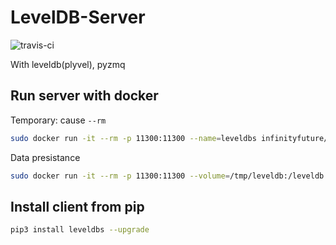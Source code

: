 
# LevelDB-Server

![travis-ci](https://travis-ci.org/infinityfuture/leveldb-server.svg?branch=master)

With leveldb(plyvel), pyzmq

## Run server with docker

Temporary: cause `--rm`

```sh
sudo docker run -it --rm -p 11300:11300 --name=leveldbs infinityfuture/leveldb-server
```

Data presistance

```sh
sudo docker run -it --rm -p 11300:11300 --volume=/tmp/leveldb:/leveldb --name=leveldbs infinityfuture/leveldb-server
```

## Install client from pip

```sh
pip3 install leveldbs --upgrade
```
